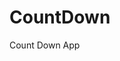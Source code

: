 # CountDown
 Count Down App
     
        
                                            
                                              
                                          
                                 
                   
          
  
 
  
 
